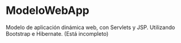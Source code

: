 # ModeloWebApp
Modelo de aplicación dinámica web, con Servlets y JSP. Utilizando Bootstrap e Hibernate.
(Está incompleto)
